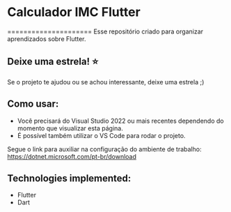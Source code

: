 # Calculador IMC Flutter
=====================
Esse repositório criado para organizar aprendizados sobre Flutter.

## Deixe uma estrela! :star:
Se o projeto te ajudou ou se achou interessante, deixe uma estrela ;)

## Como usar:
- Você precisará do Visual Studio 2022 ou mais recentes dependendo do momento que visualizar esta página.
- É possível também utilizar o VS Code para rodar o projeto.

Segue o link para auxiliar na configuração do ambiente de trabalho: https://dotnet.microsoft.com/pt-br/download

## Technologies implemented:

- Flutter
- Dart
